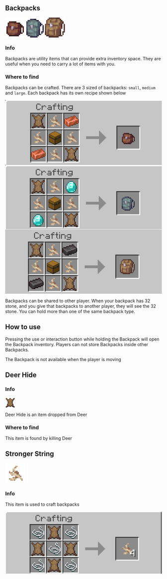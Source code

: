 
## Backpacks
<div style="display: flex; align-items: center;">
  <img src="/Main/assets/backpack.png" alt="Example Image" width="64"> <img src="/Main/assets/backpack_uncommon.png" alt="Example Image" width="64">
  <img src="/Main/assets/backpack_large.png" alt="Example Image" width="64">
</div>

### Info
Backpacks are utility items that can provide extra inventory space. They are useful when you need to carry a lot of items with you.
### Where to find
Backpacks can be crafted. There are 3 sized of backpacks: `small`, `medium` and `large`. Each backpack has its own recipe shown below
<div style="display: flex; align-items: center;">
  <img src="/Main/assets/recipes/backpack1.png" alt="Example Image">
</div>

<div style="display: flex; align-items: center;">
  <img src="/Main/assets/recipes/backpack2.png" alt="Example Image">
</div>
<div style="display: flex; align-items: center;">
  <img src="/Main/assets/recipes/backpack3.png" alt="Example Image">
</div>


Backpacks can be shared to other player. When your backpack has 32 stone, and you give that backpacks to another player, they will see the 32 stone. You can hold more than one of the same backpack type.

## How to use
Pressing the use or interaction button while holding the Backpack will open the Backpack inventory. Players can not store Backpacks inside other Backpacks.

The Backpack is not available when the player is moving


## Deer Hide 
### Info
<div style="display: flex; align-items: center;">
  <img src="/Main/assets/deer_hide.png" alt="Example Image" width="32">
</div>

Deer Hide is an item dropped from Deer

### Where to find
This item is found by killing Deer


## Stronger String
<div style="display: flex; align-items: center;">
  <img src="/Main/assets/string_belt.png" alt="Example Image" width="64">
</div>

### Info
This item is used to craft backpacks

<div style="display: flex; align-items: center;">
  <img src="/Main/assets/recipes/stronger_string.png" alt="Example Image">
</div>
